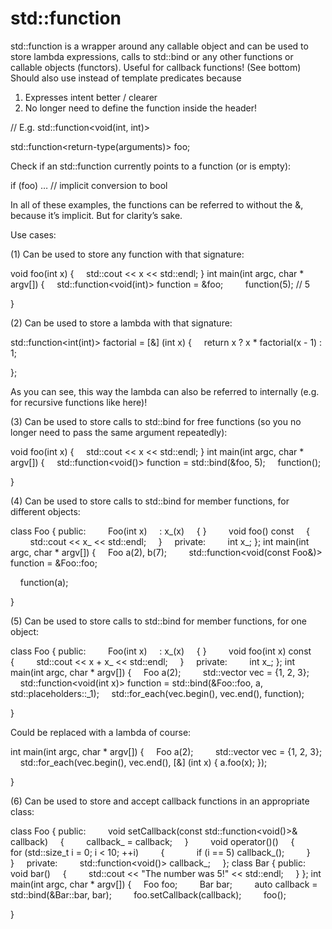 # std::function

std::function is a wrapper around any callable object and can be used to
store lambda expressions, calls to std::bind or any other functions or
callable objects (functors). Useful for callback functions! (See bottom)
Should also use instead of template predicates because

1.  Expresses intent better / clearer
2.  No longer need to define the function inside the header!

// E.g. std::function<void(int, int)>

std::function<return-type(arguments)> foo;

Check if an std::function currently points to a function (or is empty):

if (foo) … // implicit conversion to bool

In all of these examples, the functions can be referred to without the
&, because it’s implicit. But for clarity’s sake.

Use cases:

(1) Can be used to store any function with that signature:

void foo(int x)
 {
     std::cout << x << std::endl;
 }
int main(int argc, char * argv[])
 {
     std::function<void(int)> function = &foo;
    
     function(5); // 5

}

(2) Can be used to store a lambda with that signature:

std::function<int(int)> factorial = [&] (int x)
 {
     return x ? x * factorial(x - 1) : 1;

};

As you can see, this way the lambda can also be referred to internally
(e.g. for recursive functions like here)!

(3) Can be used to store calls to std::bind for free functions (so you
no longer need to pass the same argument repeatedly):

void foo(int x)
 {
     std::cout << x << std::endl;
 }
int main(int argc, char * argv[])
 {
     std::function<void()> function = std::bind(&foo, 5);
     function();

}

(4) Can be used to store calls to std::bind for member functions, for
different objects:

class Foo
 {
public:
    
     Foo(int x)
     : x_(x)
     { }
    
     void foo() const
     {
         std::cout << x_ << std::endl;
     }
    
 private:
    
     int x_;
 };
int main(int argc, char * argv[])
 {
     Foo a(2), b(7);
    
     std::function<void(const Foo&)> function = &Foo::foo;

    function(a);

}

(5) Can be used to store calls to std::bind for member functions, for
one object:

class Foo
 {
public:
    
     Foo(int x)
     : x_(x)
     { }
    
     void foo(int x) const
     {
         std::cout << x + x_ << std::endl;
     }
    
 private:
    
     int x_;
 };
int main(int argc, char * argv[])
 {
     Foo a(2);
    
     std::vector<int> vec = {1, 2, 3};
    
     std::function<void(int x)> function = std::bind(&Foo::foo, a,
std::placeholders::_1);
     std::for_each(vec.begin(), vec.end(), function);

}

Could be replaced with a lambda of course:

int main(int argc, char * argv[])
 {
     Foo a(2);
    
     std::vector<int> vec = {1, 2, 3};
     std::for_each(vec.begin(), vec.end(), [&] (int x) { a.foo(x); });

}

(6) Can be used to store and accept callback functions in an appropriate
class:

class Foo
 {
public:
    
     void setCallback(const std::function<void()>& callback)
     {
         callback_ = callback;
     }
    
     void operator()()
     {
         for (std::size_t i = 0; i < 10; ++i)
         {
             if (i == 5) callback_();
         }
     }
    
 private:
    
     std::function<void()> callback_;
    
 };
class Bar
 {
public:
    
     void bar()
     {
         std::cout << "The number was 5!" << std::endl;
     }
 };
int main(int argc, char * argv[])
 {
     Foo foo;
    
     Bar bar;
    
     auto callback = std::bind(&Bar::bar, bar);
    
     foo.setCallback(callback);
    
     foo();

}
